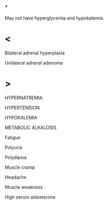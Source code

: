 # .

May not have hyperglycemia and hypokalemia.

# <

Bilateral adrenal hyperplasia

Unilateral adrenal adenoma

# >

HYPERNATREMIA

HYPERTENSION

HYPOKALEMIA

METABOLIC ALKALOSIS

Fatigue

Polyuria

Polydipsia

Muscle cramp

Headache

Muscle weakness

High serum aldosterone
